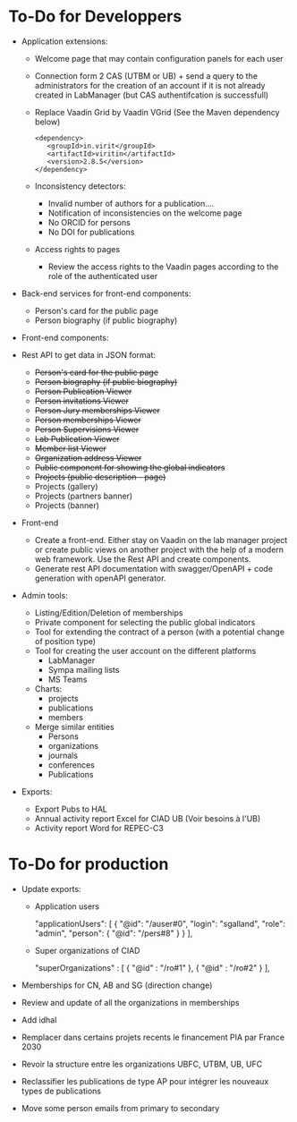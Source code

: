 # To-Do for Developpers

* Application extensions:
  * Welcome page that may contain configuration panels for each user
  * Connection form 2 CAS (UTBM or UB) + send a query to the administrators for the creation of an account if it is not already created in LabManager (but CAS authentifcation is successfull)
  * Replace Vaadin Grid by Vaadin VGrid (See the Maven dependency below)
		
		<dependency>
		   <groupId>in.virit</groupId>
		   <artifactId>viritin</artifactId>
		   <version>2.8.5</version>
		</dependency>
  * Inconsistency detectors:
    * Invalid number of authors for a publication....
	* Notification of inconsistencies on the welcome page
	* No ORCID for persons
	* No DOI for publications
  * Access rights to pages
    * Review the access rights to the Vaadin pages according to the role of the authenticated user

* Back-end services for front-end components:
  * Person's card for the public page
  * Person biography (if public biography)
* Front-end components:

* Rest API to get data in JSON format:
  * ~~Person's card for the public page~~
  * ~~Person biography (if public biography)~~
  * ~~Person Publication Viewer~~
  * ~~Person invitations Viewer~~
  * ~~Person Jury memberships Viewer~~
  * ~~Person memberships Viewer~~
  * ~~Person Supervisions Viewer~~
  * ~~Lab Publication Viewer~~
  * ~~Member list Viewer~~
  * ~~Organization address Viewer~~
  * ~~Public component for showing the global indicators~~
  * ~~Projects (public description - page)~~
  * Projects (gallery)
  * Projects (partners banner)
  * Projects (banner)
  
* Front-end
  * Create a front-end. Either stay on Vaadin on the lab manager project or create public views on another project
with the help of a modern web framework. Use the Rest API and create components.
  * Generate rest API documentation with swagger/OpenAPI + code generation with openAPI generator.


* Admin tools:
  * Listing/Edition/Deletion of memberships
  * Private component for selecting the public global indicators
  * Tool for extending the contract of a person (with a potential change of position type)
  * Tool for creating the user account on the different platforms
	* LabManager
	* Sympa mailing lists
	* MS Teams
  * Charts:
	* projects
	* publications
	* members
  * Merge similar entities
	* Persons
	* organizations
	* journals
	* conferences
	* Publications
* Exports:
  * Export Pubs to HAL
  * Annual activity report Excel for CIAD UB (Voir besoins à l'UB)
  * Activity report Word for REPEC-C3

# To-Do for production

* Update exports:
  * Application users
  
	   "applicationUsers": [
	      {
	         "@id": "/auser#0",
	         "login": "sgalland",
	         "role": "admin",
	         "person": {
	            "@id": "/pers#8"
	         }
	      }
	   ],  
  
  * Super organizations of CIAD
  
       "superOrganizations" : [
            {
               "@id" : "/ro#1"
            },
            {
               "@id" : "/ro#2"
            }
         ],
  
* Memberships for CN, AB and SG (direction change)
* Review and update of all the organizations in memberships
* Add idhal
* Remplacer dans certains projets recents le financement PIA par France 2030
* Revoir la structure entre les organizations UBFC, UTBM, UB, UFC
* Reclassifier les publications de type AP pour intégrer les nouveaux types de publications
* Move some person emails from primary to secondary

